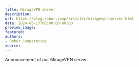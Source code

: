 ```yaml
---
title: MirageVPN server
description:
url: https://blog.robur.coop/articles/miragevpn-server.html
date: 2024-06-17T00:00:00-00:00
preview_image:
featured:
authors:
- Robur Cooperative
source:
---
```


Announcement of our MirageVPN server.
